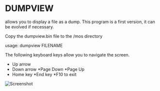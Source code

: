 # DUMPVIEW
allows you to display a file as a dump.
This program is a first version, it can be evolved if necessary.

Copy the dumpview.bin file to the /mos directory

usage: dumpview FILENAME

The following keyboard keys allow you to navigate the screen.
* Up arrow
* Down arrow
*Page Down
*Page Up
* Home key
*End key
*F10 to exit

![Screenshot](assets/Capture.png)
